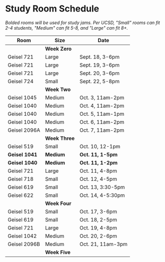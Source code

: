 # Study Room Schedule

<i>Bolded rooms will be used for study jams. Per UCSD, "Small" rooms can fit 2-4 students, "Medium" can fit 5-8, and "Large" can fit 8+.</i>


| Room        | Size        | Date           |
| ----------- | ----------- |--------------- |
| | <b>Week Zero</b>                                  |
| Geisel 721  | Large       | Sept. 18, 3-6pm |
| Geisel 721  | Large       | Sept. 19, 3-6pm |
| Geisel 721  | Large       | Sept. 20, 3-6pm |
| Geisel 724  | Small       | Sept. 22, 5-8pm |
| | <b>Week Two</b>                                    |
| Geisel 1045  | Medium       | Oct. 3, 11am-2pm |
| Geisel 1040  | Medium       | Oct. 4, 11am-2pm |
| Geisel 1040  | Medium       | Oct. 5, 11am-1pm |
| Geisel 1040  | Medium       | Oct. 6, 11am-2pm |
| Geisel 2096A  | Medium       | Oct. 7, 11am-2pm |
| | <b>Week Three</b>                                   |
| Geisel 519  | Small       | Oct. 10, 12-1pm |
| <b>Geisel 1041</b>  | <b>Medium</b>       | <b>Oct. 11, 1-5pm</b> |
| <b>Geisel 1040</b>  | <b>Medium</b>       | <b>Oct. 11, 1-2pm</b> |
| Geisel 721  | Large       | Oct. 11, 4-8pm |
| Geisel 718  | Small       | Oct. 12, 4-5pm |
| Geisel 619  | Small       | Oct. 13, 3:30-5pm |
| Geisel 622  | Small       | Oct. 14, 4-5:30pm |
| | <b>Week Four</b>                                  |
| Geisel 519  | Small       | Oct. 17, 3-6pm |
| Geisel 619  | Small       | Oct. 18, 2-5pm |
| Geisel 721  | Large       | Oct. 19, 4-8pm |
| Geisel 1042 | Medium      | Oct. 20, 2-6pm |
| Geisel 2096B | Medium     | Oct. 21, 11am-3pm |
| | <b>Week Five</b>                                  |